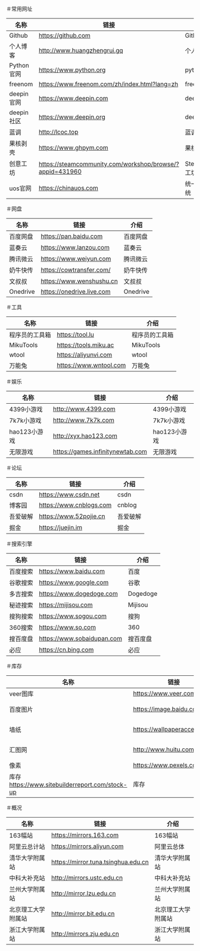 ＃常用网址

| 名称| 链接| 介绍|
| ---- | ---- | ---- |
| Github | https://github.com | Github |
| 个人博客| http://www.huangzhengrui.gq | 个人博客|
| Python官网| https://www.python.org | python.org |
| freenom | https://www.freenom.com/zh/index.html?lang=zh | freenom |
| deepin官网| https://www.deepin.com | deepin.com |
| deepin社区| https://www.deepin.org | deepin.org |
| 蓝调| http://lcoc.top | 蓝调|
| 果核剥壳| https://www.ghpym.com | 果核剥壳|
| 创意工坊| https://steamcommunity.com/workshop/browse/?appid=431960 | Steam创意工坊|
| uos官网| https://chinauos.com | 统一操作系统|

＃网盘

| 名称| 链接| 介绍|
| ---- | ---- | ---- |
| 百度网盘| https://pan.baidu.com | 百度网盘|
| 蓝奏云| https://www.lanzou.com | 蓝奏云|
| 腾讯微云| https://www.weiyun.com | 腾讯微云|
| 奶牛快传| https://cowtransfer.com/ | 奶牛快传|
| 文叔叔| https://www.wenshushu.cn | 文叔叔|
| Onedrive | https://onedrive.live.com | Onedrive |

＃工具

| 名称| 链接| 介绍|
| ---- | ---- | ---- |
| 程序员的工具箱| https://tool.lu | 程序员的工具箱|
| MikuTools | https://tools.miku.ac | MikuTools |
| wtool | https://aliyunvi.com | wtool |
| 万能兔| https://www.wntool.com | 万能兔|

＃娱乐

| 名称| 链接| 介绍|
| ---- | ---- | ---- |
| 4399小游戏| http://www.4399.com | 4399小游戏|
| 7k7k小游戏| http://www.7k7k.com | 7k7k小游戏|
| hao123小游戏| http://xyx.hao123.com | hao123小游戏|
| 无限游戏| https://games.infinitynewtab.com | 无限游戏|

＃论坛

| 名称| 链接| 介绍|
| ---- | ---- | ---- |
| csdn | https://www.csdn.net | csdn |
| 博客园| https://www.cnblogs.com | cnblog |
| 吾爱破解| https://www.52pojie.cn | 吾爱破解|
| 掘金| https://juejin.im | 掘金|

＃搜索引擎

| 名称| 链接| 介绍|
| ---- | ---- | ---- |
| 百度搜索| https://www.baidu.com | 百度|
| 谷歌搜索| https://www.google.com | 谷歌|
| 多吉搜索| https://www.dogedoge.com | Dogedoge |
| 秘迹搜索| https://mijisou.com | Mijisou |
| 搜狗搜索| https://www.sogou.com | 搜狗|
| 360搜索| https://www.so.com | 360 |
| 搜百度盘| https://www.sobaidupan.com | 搜百度盘|
| 必应| https://cn.bing.com | 必应|

＃库存

| 名称| 链接| 介绍|
| ---- | ---- | ---- |
| veer图库| https://www.veer.com | veer |
| 百度图片| https://image.baidu.com | 百度图片|
| 墙纸| https://wallpaperaccess.com | 墙纸访问|
| 汇图网| http://www.huitu.com | 汇图网|
| 像素| https://www.pexels.com | 像素|
| 库存 https://www.sitebuilderreport.com/stock-up | 库存

＃概况

| 名称| 链接| 介绍|
| ---- | ---- | ---- |
| 163幅站| https://mirrors.163.com | 163幅站|
| 阿里云总计站| https://mirrors.aliyun.com | 阿里云总体|
| 清华大学附属站| https://mirror.tuna.tsinghua.edu.cn | 清华大学附属站|
| 中科大补充站| http://mirrors.ustc.edu.cn | 中科大补充站|
| 兰州大学附属站| http://mirror.lzu.edu.cn | 兰州大学附属站|
| 北京理工大学附属站| http://mirror.bit.edu.cn | 北京理工大学附属站|
| 浙江大学附属站| http://mirrors.zju.edu.cn | 浙江大学附属站|
